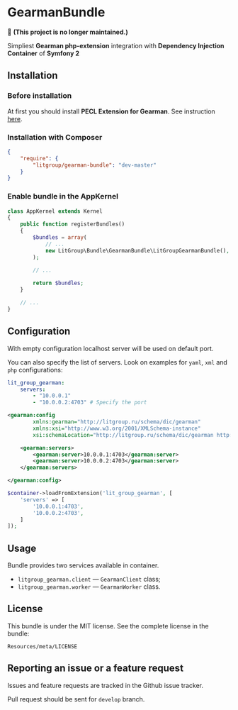 GearmanBundle
=============

🚫 **(This project is no longer maintained.)**

Simpliest __Gearman php-extension__ integration with __Dependency Injection Container__ of __Symfony 2__

Installation
------------

### Before installation
At first you should install __PECL Extension for Gearman__.
See instruction [here][1].

### Installation with Composer

```json
{
    "require": {
        "litgroup/gearman-bundle": "dev-master"
    }
}
```

### Enable bundle in the AppKernel

```php
class AppKernel extends Kernel
{
    public function registerBundles()
    {
        $bundles = array(
            // ...
            new LitGroup\Bundle\GearmanBundle\LitGroupGearmanBundle(),
        );

        // ...
        
        return $bundles;
    }

    // ...
}
```

Configuration
-------------

With empty configuration localhost server will be used on default port.

You can also specify the list of servers. Look on examples for `yaml`, `xml` and `php` configurations:

```yaml
lit_group_gearman:
    servers:
        - "10.0.0.1"
        - "10.0.0.2:4703" # Specify the port
```

```xml
<gearman:config
        xmlns:gearman="http://litgroup.ru/schema/dic/gearman"
        xmlns:xsi="http://www.w3.org/2001/XMLSchema-instance"
        xsi:schemaLocation="http://litgroup.ru/schema/dic/gearman http://litgroup.ru/schema/dic/gearman/gearman-1.0.xsd">

    <gearman:servers>
        <gearman:server>10.0.0.1:4703</gearman:server>
        <gearman:server>10.0.0.2:4703</gearman:server>
    </gearman:servers>

</gearman:config>
```

```php
$container->loadFromExtension('lit_group_gearman', [
    'servers' => [
        '10.0.0.1:4703',
        '10.0.0.2:4703',
    ]
]);
```

Usage
-----
Bundle provides two services available in container.

 - `litgroup_gearman.client` — `GearmanClient` class;
 - `litgroup_gearman.worker` — `GearmanWorker` class.


License
-------
This bundle is under the MIT license. See the complete license in the bundle:

```
Resources/meta/LICENSE
```

Reporting an issue or a feature request
---------------------------------------
Issues and feature requests are tracked in the Github issue tracker.

Pull request should be sent for `develop` branch.

[1]: http://www.php.net/manual/en/book.gearman.php
